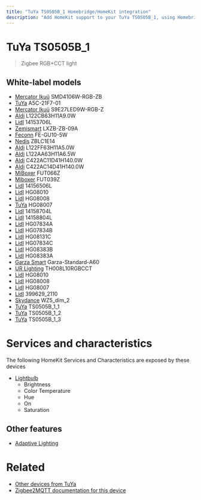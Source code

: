 ```yaml
---
title: "TuYa TS0505B_1 Homebridge/HomeKit integration"
description: "Add HomeKit support to your TuYa TS0505B_1, using Homebridge, Zigbee2MQTT and homebridge-z2m."
---
```

<!---
This file has been GENERATED using src/docgen/docgen.ts
DO NOT EDIT THIS FILE MANUALLY!
-->
# TuYa TS0505B_1
> Zigbee RGB+CCT light


## White-label models
* [Mercator Ikuü](../index.md#mercator_ikuu) SMD4106W-RGB-ZB
* [TuYa](../index.md#tuya) A5C-21F7-01
* [Mercator Ikuü](../index.md#mercator_ikuu) S9E27LED9W-RGB-Z
* [Aldi](../index.md#aldi) L122CB63H11A9.0W
* [Lidl](../index.md#lidl) 14153706L
* [Zemismart](../index.md#zemismart) LXZB-ZB-09A
* [Feconn](../index.md#feconn) FE-GU10-5W
* [Nedis](../index.md#nedis) ZBLC1E14
* [Aldi](../index.md#aldi) L122FF63H11A5.0W
* [Aldi](../index.md#aldi) L122AA63H11A6.5W
* [Aldi](../index.md#aldi) C422AC11D41H140.0W
* [Aldi](../index.md#aldi) C422AC14D41H140.0W
* [MiBoxer](../index.md#miboxer) FUT066Z
* [Miboxer](../index.md#miboxer) FUT039Z
* [Lidl](../index.md#lidl) 14156506L
* [Lidl](../index.md#lidl) HG08010
* [Lidl](../index.md#lidl) HG08008
* [TuYa](../index.md#tuya) HG08007
* [Lidl](../index.md#lidl) 14158704L
* [Lidl](../index.md#lidl) 14158804L
* [Lidl](../index.md#lidl) HG07834A
* [Lidl](../index.md#lidl) HG07834B
* [Lidl](../index.md#lidl) HG08131C
* [Lidl](../index.md#lidl) HG07834C
* [Lidl](../index.md#lidl) HG08383B
* [Lidl](../index.md#lidl) HG08383A
* [Garza Smart](../index.md#garza_smart) Garza-Standard-A60
* [UR Lighting](../index.md#ur_lighting) TH008L10RGBCCT
* [Lidl](../index.md#lidl) HG08010
* [Lidl](../index.md#lidl) HG08008
* [Lidl](../index.md#lidl) HG08007
* [Lidl](../index.md#lidl) 399629_2110
* [Skydance](../index.md#skydance) WZ5_dim_2
* [TuYa](../index.md#tuya) TS0505B_1_1
* [TuYa](../index.md#tuya) TS0505B_1_2
* [TuYa](../index.md#tuya) TS0505B_1_3

# Services and characteristics
The following HomeKit Services and Characteristics are exposed by
these devices

* [Lightbulb](../../light.md)
  * Brightness
  * Color Temperature
  * Hue
  * On
  * Saturation

## Other features
* [Adaptive Lighting](../../light.md)

# Related
* [Other devices from TuYa](../index.md#tuya)
* [Zigbee2MQTT documentation for this device](https://www.zigbee2mqtt.io/devices/TS0505B_1.html)